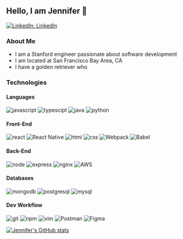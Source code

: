 ## Hello, I am Jennifer 👋

[![LinkedIn: LinkedIn](https://img.shields.io/badge/LinkedIn-0077B5?style=for-the-badge&logo=linkedin&logoColor=white)](https://www.linkedin.com/in/fylin/)

### About Me
* I am a Stanford engineer passionate about software development
* I am located at San Francisco Bay Area, CA
* I have a golden retriever who 

### Technologies
#### Languages
![javascript](https://img.shields.io/badge/JavaScript-323330?style=for-the-badge&logo=javascript&logoColor=F7DF1E)
![typescipt](https://img.shields.io/badge/TypeScript-007ACC?style=for-the-badge&logo=typescript&logoColor=white)
![java](https://img.shields.io/badge/Java-3a75b0?style=for-the-badge&logo=java&logoColor=white)
![python](https://img.shields.io/badge/Python-1e2933?style=for-the-badge&logo=python&logoColor=white)

#### Front-End
![react](https://img.shields.io/badge/React-20232A?style=for-the-badge&logo=react&logoColor=61DAFB)
![React Native](https://img.shields.io/badge/react_native-%2320232a.svg?style=for-the-badge&logo=react&logoColor=%2361DAFB)
![html](https://img.shields.io/badge/HTML5-E34F26?style=for-the-badge&logo=html5&logoColor=white)
![css](https://img.shields.io/badge/CSS3-2862EA?style=for-the-badge&logo=css3&logoColor=white)
![Webpack](https://img.shields.io/badge/webpack-%238DD6F9.svg?style=for-the-badge&logo=webpack&logoColor=black)
![Babel](https://img.shields.io/badge/Babel-black?style=for-the-badge&logo=babel&logoColor=F9DC3e)
#### Back-End
![node](https://img.shields.io/badge/Node.js-339933?style=for-the-badge&logo=nodedotjs&logoColor=white)
![express](https://img.shields.io/badge/Express.js-23303E?style=for-the-badge&logo=express&logoColor=white)
![nginx](https://img.shields.io/badge/Nginx-019237?style=for-the-badge&logo=nginx&logoColor=white)
![AWS](https://img.shields.io/badge/Amazon_AWS-EC912C?style=for-the-badge&logo=amazonaws&logoColor=white)
#### Databases
![mongodb](https://img.shields.io/badge/MongoDB-4EA94B?style=for-the-badge&logo=mongodb&logoColor=white)
![postgresql](https://img.shields.io/badge/PostgreSQL-316192?style=for-the-badge&logo=postgresql&logoColor=white)
![mysql](https://img.shields.io/badge/MySQL-00758F?style=for-the-badge&logo=mysql&logoColor=white)
#### Dev Workflow
![git](https://img.shields.io/badge/Git-EA4E32?style=for-the-badge&logo=git&logoColor=white)
![npm](https://img.shields.io/badge/npm-BE3331?style=for-the-badge&logo=npm&logoColor=white)
![vim](https://img.shields.io/badge/VIM-029432?&style=for-the-badge&logo=vim&logoColor=white)
![Postman](https://img.shields.io/badge/Postman-FF6C37?style=for-the-badge&logo=postman&logoColor=white)
![Figma](https://img.shields.io/badge/figma-F86F5F?style=for-the-badge&logo=figma&logoColor=white)


[![Jennifer's GitHub stats](https://github-readme-stats.vercel.app/api?username=JennyMipha&hide=issues,stars&count_private=true&show_icons=true&theme=nord)](https://github.com/JennyMipha/github-readme-stats)


<!--

Here are some ideas to get you started:

- 🔭 I’m currently working on ...
- 🌱 I’m currently learning ..
- 👯 I’m looking to collaborate on ...
- 🤔 I’m looking for help with ...
- 💬 Ask me about ...
- 📫 How to reach me: ...
- 😄 Pronouns: ...
- ⚡ Fun fact: ...
-->
